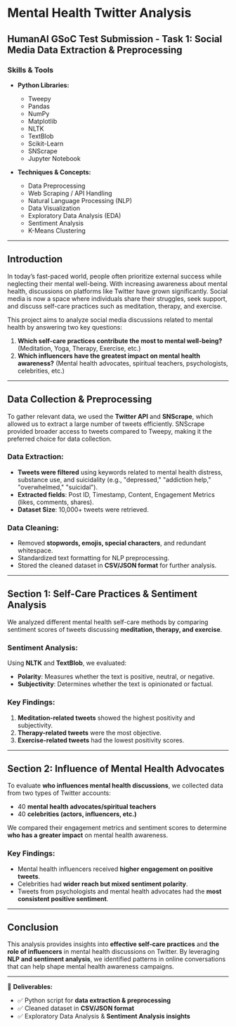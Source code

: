 # Mental Health Twitter Analysis

## HumanAI GSoC Test Submission - Task 1: Social Media Data Extraction & Preprocessing

### Skills & Tools

- **Python Libraries:**
  - Tweepy
  - Pandas
  - NumPy
  - Matplotlib
  - NLTK
  - TextBlob
  - Scikit-Learn
  - SNScrape
  - Jupyter Notebook

- **Techniques & Concepts:**
  - Data Preprocessing
  - Web Scraping / API Handling
  - Natural Language Processing (NLP)
  - Data Visualization
  - Exploratory Data Analysis (EDA)
  - Sentiment Analysis
  - K-Means Clustering

---

## Introduction

In today’s fast-paced world, people often prioritize external success while neglecting their mental well-being. With increasing awareness about mental health, discussions on platforms like Twitter have grown significantly. Social media is now a space where individuals share their struggles, seek support, and discuss self-care practices such as meditation, therapy, and exercise.

This project aims to analyze social media discussions related to mental health by answering two key questions:

1. **Which self-care practices contribute the most to mental well-being?** (Meditation, Yoga, Therapy, Exercise, etc.)
2. **Which influencers have the greatest impact on mental health awareness?** (Mental health advocates, spiritual teachers, psychologists, celebrities, etc.)

---

## Data Collection & Preprocessing

To gather relevant data, we used the **Twitter API** and **SNScrape**, which allowed us to extract a large number of tweets efficiently. SNScrape provided broader access to tweets compared to Tweepy, making it the preferred choice for data collection.

### Data Extraction:
- **Tweets were filtered** using keywords related to mental health distress, substance use, and suicidality (e.g., "depressed," "addiction help," "overwhelmed," "suicidal").
- **Extracted fields**: Post ID, Timestamp, Content, Engagement Metrics (likes, comments, shares).
- **Dataset Size**: 10,000+ tweets were retrieved.

### Data Cleaning:
- Removed **stopwords, emojis, special characters**, and redundant whitespace.
- Standardized text formatting for NLP preprocessing.
- Stored the cleaned dataset in **CSV/JSON format** for further analysis.

---

## Section 1: Self-Care Practices & Sentiment Analysis

We analyzed different mental health self-care methods by comparing sentiment scores of tweets discussing **meditation, therapy, and exercise**.

### Sentiment Analysis:
Using **NLTK** and **TextBlob**, we evaluated:
- **Polarity**: Measures whether the text is positive, neutral, or negative.
- **Subjectivity**: Determines whether the text is opinionated or factual.

### Key Findings:
1. **Meditation-related tweets** showed the highest positivity and subjectivity.
2. **Therapy-related tweets** were the most objective.
3. **Exercise-related tweets** had the lowest positivity scores.

---

## Section 2: Influence of Mental Health Advocates

To evaluate **who influences mental health discussions**, we collected data from two types of Twitter accounts:
- 40 **mental health advocates/spiritual teachers**
- 40 **celebrities (actors, influencers, etc.)**

We compared their engagement metrics and sentiment scores to determine **who has a greater impact** on mental health awareness.

### Key Findings:
- Mental health influencers received **higher engagement on positive tweets**.
- Celebrities had **wider reach but mixed sentiment polarity**.
- Tweets from psychologists and mental health advocates had the **most consistent positive sentiment**.

---

## Conclusion

This analysis provides insights into **effective self-care practices** and **the role of influencers** in mental health discussions on Twitter. By leveraging **NLP and sentiment analysis**, we identified patterns in online conversations that can help shape mental health awareness campaigns.

---

📌 **Deliverables:**
- ✅ Python script for **data extraction & preprocessing**
- ✅ Cleaned dataset in **CSV/JSON format**
- ✅ Exploratory Data Analysis & **Sentiment Analysis insights**
